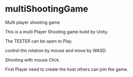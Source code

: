 # multiShootingGame
Multi player shooting game 


This is a multi Player Shooting game build by Unity.

The TESTER can be open to Play.

control the rotation by mouse and move by WASD.

Shooting with mouse Click.

First Player need to create the host others can join the game.
